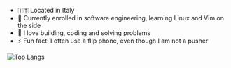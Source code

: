 - 🇮🇹 Located in Italy
- 🌱 Currently enrolled in software engineering, learning Linux and Vim on the side
- 💙 I love building, coding and solving problems
- ⚡ Fun fact: I often use a flip phone, even though I am not a pusher

[![Top Langs](https://github-readme-stats.vercel.app/api/top-langs/?username=Zi0LEO&layout=compact)](https://github.com/anuraghazra/github-readme-stats)

<!---
Zi0LEO/Zi0LEO is a ✨ special ✨ repository because its `README.md` (this file) appears on your GitHub profile.
You can click the Preview link to take a look at your changes.
--->

